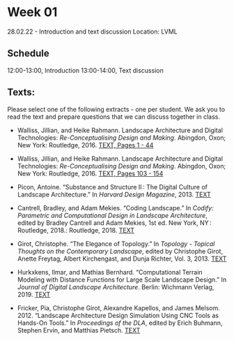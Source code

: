 # Week 01

28.02.22 - Introduction and text discussion
Location: LVML

## Schedule
12:00-13:00, Introduction
13:00-14:00, Text discussion

## Texts:
Please select one of the following extracts - one per student. We ask you to read the text and prepare questions that we can discuss together in class.

- Walliss, Jillian, and Heike Rahmann. Landscape Architecture and Digital Technologies: *Re-Conceptualising Design and Making*. Abingdon, Oxon; New York: Routledge, 2016.
[TEXT, Pages 1 - 44](https://girot-ethz.github.io/ddm/text/Topographic_Surface_Walliss_Rahmann_2016_Landscape_architecture_and_digital_technologies.pdf)

- Walliss, Jillian, and Heike Rahmann. Landscape Architecture and Digital Technologies: *Re-Conceptualising Design and Making*. Abingdon, Oxon; New York: Routledge, 2016.
[TEXT, Pages 103 - 154](https://girot-ethz.github.io/ddm/text/Simulating_Systems_Walliss_Rahmann_2016_Landscape_architecture_and_digital_technologies.pdf)

- Picon, Antoine. “Substance and Structure II : The Digital Culture of Landscape Architecture.” In *Harvard Design Magazine*, 2013.
[TEXT](http://www.harvarddesignmagazine.org/issues/36/substance-and-structure-ii-the-digital-culture-of-landscape-architecture)

- Cantrell, Bradley, and Adam Mekies. “Coding Landscape.” In *Codify: Parametric and Computational Design in Landscape Architecture*, edited by Bradley Cantrell and Adam Mekies, 1st ed. New York, NY : Routledge, 2018.: Routledge, 2018.
[TEXT](https://girot-ethz.github.io/ddm/text/Coding_Landscape_Cantrell_Mekies_2018_Codify.pdf)

- Girot, Christophe. “The Elegance of Topology.” In *Topology - Topical Thoughts on the Contemporary Landscape*, edited by Christophe Girot, Anette Freytag, Albert Kirchengast, and Dunja Richter, Vol. 3, 2013.
[TEXT](https://girot-ethz.github.io/ddm/text/Girot_2013_The_Elegance_of_Topology.pdf)

- Hurkxkens, Ilmar, and Mathias Bernhard. “Computational Terrain Modeling with Distance Functions for Large Scale Landscape Design.” In *Journal of Digital Landscape Architecture*. Berlin: Wichmann Verlag, 2019.
[TEXT](https://girot-ethz.github.io/ddm/text/Hurkxkens_Bernhard_2019_Computational_Terrain_Modeling.pdf)

- Fricker, Pia, Christophe Girot, Alexandre Kapellos, and James Melsom. 2012. “Landscape Architecture Design Simulation Using CNC Tools as Hands-On Tools.” In *Proceedings of the DLA*, edited by Erich Buhmann, Stephen Ervin, and Matthias Pietsch.
[TEXT](https://girot-ethz.github.io/ddm/text/Fricker_et_al_2012_Landscape_Architecture_Design_Simulation_Using_CNC_Tools_as_Hands-On_Tools.pdf)

